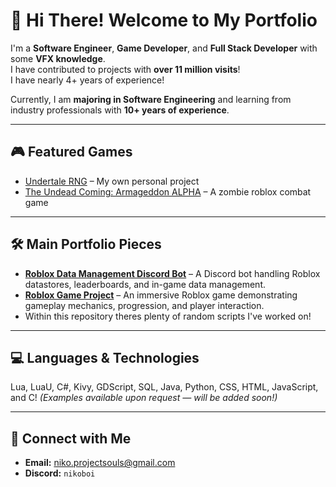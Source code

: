 # 👋 Hi There! Welcome to My Portfolio

I'm a **Software Engineer**, **Game Developer**, and **Full Stack Developer** with some **VFX knowledge**.  
I have contributed to projects with **over 11 million visits**!  
I have nearly 4+ years of experience!

Currently, I am **majoring in Software Engineering** and learning from industry professionals with **10+ years of experience**.

---

## 🎮 Featured Games

- [Undertale RNG](https://www.roblox.com/games/17631208817/Undertale-RNG-Fixed) – My own personal project
- [The Undead Coming: Armageddon ALPHA](https://www.roblox.com/games/12197268861/The-Undead-Coming-Armageddon-ALPHA) – A zombie roblox combat game

---

## 🛠️ Main Portfolio Pieces

- [**Roblox Data Management Discord Bot**](https://github.com/NikoBoi12/RobloxBot) – A Discord bot handling Roblox datastores, leaderboards, and in-game data management.  
- [**Roblox Game Project**](https://github.com/NikoBoi12/RobloxGame) – An immersive Roblox game demonstrating gameplay mechanics, progression, and player interaction.
- Within this repository theres plenty of random scripts I've worked on!

---

## 💻 Languages & Technologies

Lua, LuaU, C#, Kivy, GDScript, SQL, Java, Python, CSS, HTML, JavaScript, and C!
*(Examples available upon request — will be added soon!)*

---

## 🤳 Connect with Me

- **Email:** [niko.projectsouls@gmail.com](mailto:niko.projectsouls@gmail.com)  
- **Discord:** `nikoboi`
